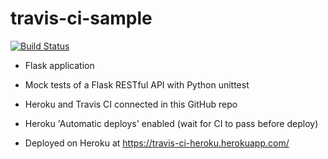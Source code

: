 # travis-ci-sample

[![Build Status](https://travis-ci.com/rwfazul/travis-ci-sample.svg?branch=master)](https://travis-ci.com/rwfazul/travis-ci-sample)

- Flask application
- Mock tests of a Flask RESTful API with Python unittest
- Heroku and Travis CI connected in this GitHub repo 
- Heroku 'Automatic deploys' enabled (wait for CI to pass before deploy)

- Deployed on Heroku at https://travis-ci-heroku.herokuapp.com/
